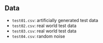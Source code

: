 ## Data

- `test01.csv`: artificially generated test data
- `test02.csv`: real world test data
- `test03.csv`: real world test data
- `test04.csv`: random noise

